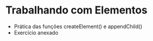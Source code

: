 # Trabalhando com Elementos

- Prática das funções createElement() e appendChild()
- Exercício anexado